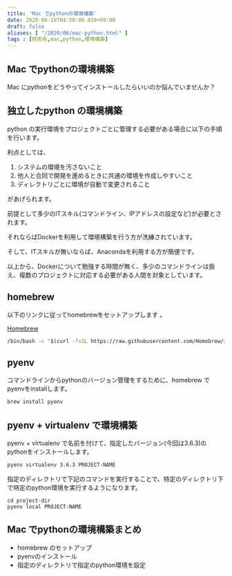 ```yaml
---
title: 'Mac でpythonの環境構築'
date: 2020-06-16T04:58:00.010+09:00
draft: false
aliases: [ "/2020/06/mac-python.html" ]
tags : [技術系,mac,python,環境構築]
---
```


## Mac でpythonの環境構築[](#Mac_でpythonの環境構築 "Mac_でpythonの環境構築")


Mac にpythonをどうやってインストールしたらいいのか悩んでいませんか？

## 独立したpython の環境構築[](#独立したpython_の環境構築 "独立したpython_の環境構築")


python の実行環境をプロジェクトごとに管理する必要がある場合に以下の手順を行います。

利点としては、

1.  システムの環境を汚さないこと
2.  他人と合同で開発を進めるときに共通の環境を作成しやすいこと
3.  ディレクトリごとに環境が自動で変更されること

があげられます。

前提として多少のITスキル(コマンドライン、IPアドレスの設定など)が必要とされます。

それならばDockerを利用して環境構築を行う方が洗練されています。

そして、ITスキルが無いならば、Anacondaを利用する方が簡便です。

以上から、Dockerについて勉強する時間が無く、多少のコマンドラインは扱え、複数のプロジェクトに対応する必要がある人間を対象としています。

## homebrew[](#homebrew "homebrew")


以下のリンクに従ってhomebrewをセットアップします 。

[Homebrew](https://brew.sh/index_ja)

```sh
/bin/bash -c "$(curl -fsSL https://raw.githubusercontent.com/Homebrew/install/master/install.sh)"  

```

## pyenv[](#pyenv "pyenv")


コマンドラインからpythonのバージョン管理をするために、homebrew でpyenvをinstallします。

```bash
brew install pyenv
```

## pyenv + virtualenv で環境構築[](#pyenv_+_virtualenv_で環境構築 "pyenv_+_virtualenv_で環境構築")


pyenv + virtualenv で名前を付けて、指定したバージョン(今回は3.6.3)のpythonをインストールします。

```sh
pyenv virtualenv 3.6.3 PROJECT-NAME 
```

指定のディレクトリで下記のコマンドを実行することで、特定のディレクトリ下で特定のpython環境を実行するようになります。

```
cd project-dir   
pyenv local PROJECT-NAME
```

## Mac でpythonの環境構築まとめ[](#Mac_でpythonの環境構築まとめ "Mac_でpythonの環境構築まとめ")


*   homebrew のセットアップ
*   pyenvのインストール
*   指定のディレクトリで指定のpython環境を設定
